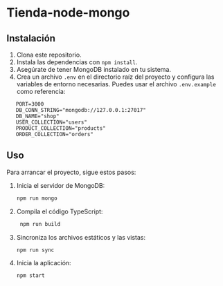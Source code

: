 # Tienda-node-mongo

## Instalación
1. Clona este repositorio.
2. Instala las dependencias con `npm install`.
3. Asegúrate de tener MongoDB instalado en tu sistema.
4. Crea un archivo `.env` en el directorio raíz del proyecto y configura las variables de entorno necesarias. Puedes usar el archivo `.env.example` como referencia:

```plaintext
   PORT=3000
   DB_CONN_STRING="mongodb://127.0.0.1:27017"
   DB_NAME="shop"
   USER_COLLECTION="users"
   PRODUCT_COLLECTION="products"
   ORDER_COLLECTION="orders"
```
## Uso
Para arrancar el proyecto, sigue estos pasos:

1. Inicia el servidor de MongoDB:
   ```bash
   npm run mongo

2. Compila el código TypeScript:
   ```bash
    npm run build
3. Sincroniza los archivos estáticos y las vistas:
   ```bash
   npm run sync
4. Inicia la aplicación:
    ```bash
    npm start
